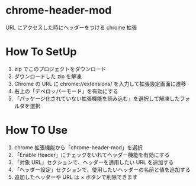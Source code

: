 # chrome-header-mod

URL にアクセスした時にヘッダーをつける chrome 拡張

# How To SetUp

1. zip でこのプロジェクトをダウンロード
2. ダウンロードした zip を解凍
3. Chrome の URL に chrome://extensions/ を入力して拡張設定画面に遷移
4. 右上の「デベロッパーモード」を有効にする
5. 「パッケージ化されていない拡張機能を読み込む」を選択して解凍したフォルダを選択

# How TO Use

1. chrome 拡張機能から「chrome-header-mod」を選択
2. 「Enable Header」にチェックをいれてヘッダー機能を有効にする
3. 「対象 URL」セクションで、ヘッダーを適用したい URL を追加する
4. 「ヘッダー設定」セクションで、使用したいヘッダーの名前と値を追加する
5. 追加したヘッダーや URL は × ボタンで削除できます
